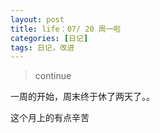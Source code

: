```yaml
---
layout: post
title: life：07/ 20 周一啦
categories: [日记]
tags: 日记，改进
---
```


>continue 

一周的开始，周末终于休了两天了。。

这个月上的有点辛苦


 